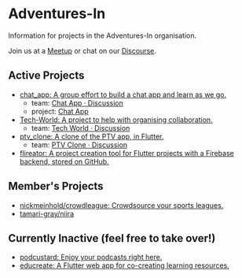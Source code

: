 # Adventures-In
Information for projects in the Adventures-In organisation.

Join us at a [Meetup](https://www.meetup.com/Adventures-in-Flutter-Firebase) or chat on our [Discourse](https://discourse.adventuresin.network/).

## Active Projects 
- [chat_app: A group effort to build a chat app and learn as we go.](https://github.com/Adventures-In/chat_app) 
  - team: [Chat App · Discussion](https://github.com/orgs/Adventures-In/teams/chat-app) 
  - project: [Chat App](https://github.com/orgs/Adventures-In/projects/) 
- [Tech-World: A project to help with organising collaboration.](https://github.com/Adventures-In/Tech-World) 
  - team: [Tech World · Discussion](https://github.com/orgs/Adventures-In/teams/tech-world)
- [ptv_clone: A clone of the PTV app, in Flutter.](https://github.com/Adventures-In/ptv_clone)
  - team: [PTV Clone · Discussion](https://github.com/orgs/Adventures-In/teams/ptv-clone) 
- [flireator: A project creation tool for Flutter projects with a Firebase backend, stored on GitHub.](https://github.com/Adventures-In/flireator) 

## Member's Projects 
- [nickmeinhold/crowdleague: Crowdsource your sports leagues.](https://github.com/nickmeinhold/crowdleague) 
- [tamari-gray/niira](https://github.com/tamari-gray/niira)

## Currently Inactive (feel free to take over!) 
- [podcustard: Enjoy your podcasts right here.](https://github.com/Adventures-In/podcustard) 
- [educreate: A Flutter web app for co-creating learning resources.](https://github.com/Adventures-In/educreate)
